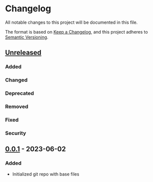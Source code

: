 # Changelog

All notable changes to this project will be documented in this file.

The format is based on [Keep a Changelog](https://keepachangelog.com/en/1.1.0/),
and this project adheres to [Semantic Versioning](https://semver.org/spec/v2.0.0.html).

## [Unreleased]

### Added

### Changed

### Deprecated

### Removed

### Fixed

### Security

## [0.0.1] - 2023-06-02

### Added

- Initialized git repo with base files

[unreleased]: https://git.unistra.fr/okaybytes/okey/compare/v0.0.1...HEAD

[0.0.1]: https://git.unistra.fr/okaybytes/okey/tags/v0.0.1
